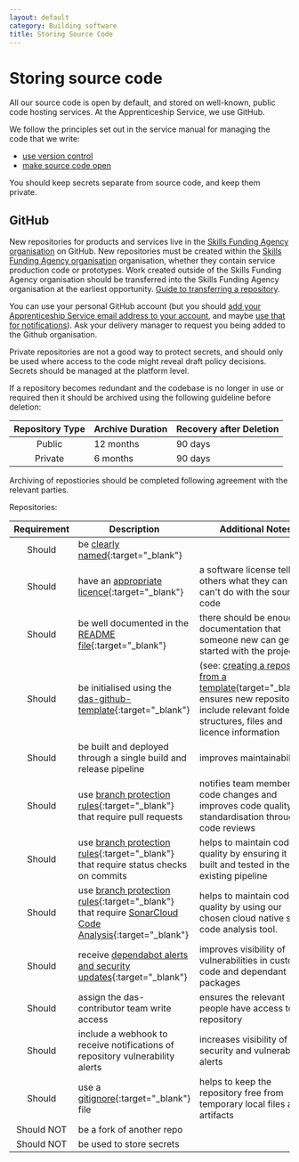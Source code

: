 ```yaml
---
layout: default
category: Building software
title: Storing Source Code
---
```

# Storing source code

All our source code is open by default, and stored on well-known,
public code hosting services. At the Apprenticeship Service, we use GitHub.

We follow the principles set out in the service manual for managing the
code that we write:

- [use version control](https://www.gov.uk/service-manual/technology/maintaining-version-control-in-coding)
- [make source code open](https://www.gov.uk/service-manual/technology/making-source-code-open-and-reusable)

You should keep secrets separate from source code, and keep them private.

## GitHub

New repositories for products and services live in the
[Skills Funding Agency organisation](https://github.com/SkillsFundingAgency)
on GitHub. New repositories must be created within the [Skills Funding Agency organisation](https://github.com/SkillsFundingAgency) organisation, whether they contain service production code or prototypes. Work created outside of the Skills Funding Agency organisation should be transferred into the Skills Funding Agency organisation at the earliest opportunity. [Guide to transferring a repository](https://help.github.com/en/articles/transferring-a-repository).

You can use your personal GitHub account (but you should [add your Apprenticeship Service
email address to your account](https://help.github.com/articles/adding-an-email-address-to-your-github-account/),
and maybe [use that for notifications](https://help.github.com/articles/managing-notification-emails-for-organizations/)).
Ask your delivery manager to request you being added to the Github organisation.

Private repositories are not a good way to protect secrets, and should only be used where access to the code might reveal draft policy decisions. Secrets should be managed at the platform level.

If a repository becomes redundant and the codebase is no longer in use or required then it should be archived using the following guideline before deletion:

|Repository Type | Archive Duration | Recovery after Deletion
|:-:| - | - |
| Public | 12 months | 90 days |
| Private | 6 months | 90 days |

Archiving of repostiories should be completed following agreement with the relevant parties.

Repositories:

|Requirement|Description|Additional Notes
|:-:| - | - |
|Should|be [clearly named](/standards/naming-things){:target="_blank"}||
|Should|have an [appropriate licence](/standards/licencing-software-or-code){:target="_blank"}|a software license tells others what they can and can't do with the source code|
|Should|be well documented in the [README file](/principles/coding-principles#11-create-a-useful-readme){:target="_blank"}|there should be enough documentation that someone new can get started with the project|
|Should|be initialised using the [das-github-template]{:target="_blank"} |(see: [creating a repository from a template]{target="_blank"}) ensures new repositories include relevant folder structures, files and licence information|
|Should|be built and deployed through a single build and release pipeline|improves maintainability|
|Should|use [branch protection rules]{:target="_blank"} that require pull requests|notifies team members of code changes and improves code quality and standardisation through code reviews|
|Should|use [branch protection rules]{:target="_blank"} that require status checks on commits|helps to maintain code quality by ensuring it is built and tested in the existing pipeline|
|Should|use [branch protection rules]{:target="_blank"} that require [SonarCloud Code Analysis](/development/static-code-analysis/#static-code-analysis){:target="_blank"}|helps to maintain code quality by using our chosen cloud native static code analysis tool. |
|Should|receive [dependabot alerts and security updates]{:target="_blank"}|improves visibility of vulnerabilities in custom code and dependant packages|
|Should|assign the das-contributor team write access|ensures the relevant people have access to the repository|
|Should|include a webhook to receive notifications of repository vulnerability alerts|increases visibility of security and vulnerability alerts|
|Should|use a [gitignore]{:target="_blank"} file |helps to keep the repository free from temporary local files and artifacts|
|Should NOT|be a fork of another repo||
|Should NOT|be used to store secrets||

[das-github-template]: https://github.com/SkillsFundingAgency/das-github-template
[creating a repository from a template]: https://help.github.com/en/github/creating-cloning-and-archiving-repositories/creating-a-repository-from-a-template
[branch protection rules]:https://help.github.com/en/github/administering-a-repository/configuring-protected-branches
[dependabot alerts and security updates]: https://help.github.com/en/github/administering-a-repository/managing-security-and-analysis-settings-for-your-repository#enabling-or-disabling-security-and-analysis-features
[CODEOWNERS]: https://help.github.com/en/github/creating-cloning-and-archiving-repositories/about-code-owners
[gitignore]: https://git-scm.com/docs/gitignore